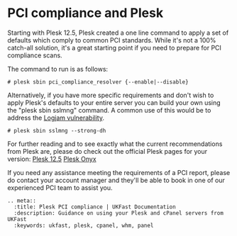 # PCI compliance and Plesk

Starting with Plesk 12.5, Plesk created a one line command to apply a set of defaults which comply to common PCI standards. While it's not a 100% catch-all solution, it's a great starting point if you need to prepare for PCI compliance scans.

The command to run is as follows:

``#
plesk sbin pci_compliance_resolver {--enable|--disable}
``

Alternatively, if you have more specific requirements and don't wish to apply Plesk's defaults to your entire server you can build your own using the "plesk sbin sslmng" command. A common use of this would be to address the [Logjam vulnerability](security/logjam.html).

``#
plesk sbin sslmng --strong-dh
``

For further reading and to see exactly what the current recommendations from Plesk are, please do check out the official Plesk pages for your version:
[Plesk 12.5](https://docs.plesk.com/en-US/12.5/advanced-administration-guide-linux/pci-dss-compliance/tune-plesk-to-meet-pci-dss-on-linux.65871/)
[Plesk Onyx](https://docs.plesk.com/en-US/onyx/advanced-administration-guide-linux/pci-dss-compliance/tune-plesk-to-meet-pci-dss-on-linux.65871/)

If you need any assistance meeting the requirements of a PCI report, please do contact your account manager and they'll be able to book in one of our experienced PCI team to assist you.

```eval_rst
.. meta::
  :title: Plesk PCI compliance | UKFast Documentation
  :description: Guidance on using your Plesk and cPanel servers from UKFast
  :keywords: ukfast, plesk, cpanel, whm, panel
